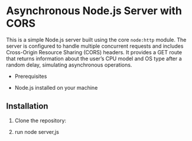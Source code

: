 # Asynchronous Node.js Server with CORS

This is a simple Node.js server built using the core `node:http` module. The server is configured to handle multiple concurrent requests and includes Cross-Origin Resource Sharing (CORS) headers. 
It provides a GET route that returns information about the user’s CPU model and OS type after a random delay, simulating asynchronous operations.

- Prerequisites

- Node.js installed on your machine 

## Installation

1. Clone the repository:

2. run node server,js
